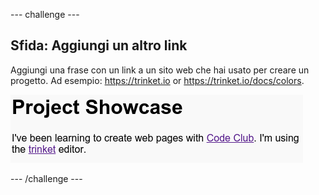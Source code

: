 --- challenge ---
## Sfida: Aggiungi un altro link 
Aggiungi una frase con un link a un sito web che hai usato per creare un progetto. Ad esempio: <a href="https://trinket.io">https://trinket.io</a> or <a href="https://trinket.io/docs/colors">https://trinket.io/docs/colors</a>.

![screenshot](images/showcase-link-challenge.png)



--- /challenge ---